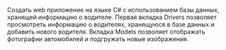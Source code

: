 Создать web приложение на языке C# c использованием базы данных, хранящей информацию о водителе. Первая вкладка Drivers позволяет просмотреть информацию о водителях, хранящуюся в базе данных и добавить нового водителя. Вкладка Models позволяет отображать фотографии автомобилей и подгружать новые изображения.
